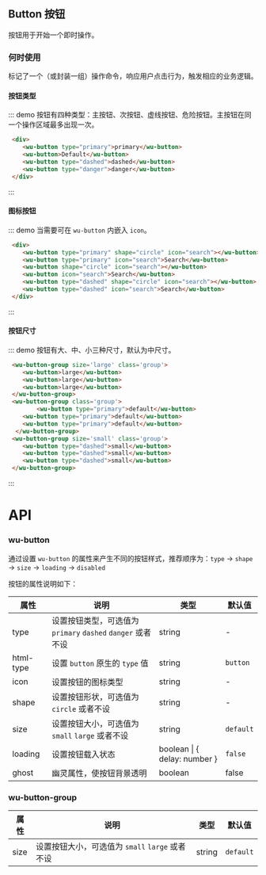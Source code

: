 ## Button 按钮

按钮用于开始一个即时操作。

### 何时使用

标记了一个（或封装一组）操作命令，响应用户点击行为，触发相应的业务逻辑。

#### 按钮类型

::: demo 按钮有四种类型：主按钮、次按钮、虚线按钮、危险按钮。主按钮在同一个操作区域最多出现一次。

```html
 <div>
	<wu-button type="primary">primary</wu-button>
	<wu-button>Default</wu-button>
	<wu-button type="dashed">dashed</wu-button>
	<wu-button type="danger">danger</wu-button>
 </div>
```
:::

#### 图标按钮

::: demo 当需要可在 `wu-button` 内嵌入 `icon`。

```html
 <div>
 	<wu-button type="primary" shape="circle" icon="search"></wu-button>
 	<wu-button type="primary" icon="search">Search</wu-button>
 	<wu-button shape="circle" icon="search"></wu-button>
 	<wu-button icon="search">Search</wu-button>
 	<wu-button type="dashed" shape="circle" icon="search"></wu-button>
 	<wu-button type="dashed" icon="search">Search</wu-button>
 </div>
```
:::

#### 按钮尺寸

::: demo 按钮有大、中、小三种尺寸，默认为中尺寸。

```html
 <wu-button-group size='large' class='group'>
 	<wu-button>large</wu-button>
 	<wu-button>large</wu-button>
 	<wu-button>large</wu-button>
 </wu-button-group>
 <wu-button-group class='group'>
 		<wu-button type="primary">default</wu-button>
  	<wu-button type="primary">default</wu-button>
  	<wu-button type="primary">default</wu-button>
  </wu-button-group>
 <wu-button-group size='small' class='group'>
	<wu-button type="dashed">small</wu-button>
 	<wu-button type="dashed">small</wu-button>
 	<wu-button type="dashed">small</wu-button>
 </wu-button-group>
```
:::

<style>
	.group {
		margin-right:20px
	}
  .group .wu-btn {
    margin-right: -5px;
  }
  .group .wu-btn:first-child {
      margin-left: 0;
  }
</style>

# API

### wu-button

通过设置 `wu-button` 的属性来产生不同的按钮样式，推荐顺序为：`type` -> `shape` -> `size` -> `loading` -> `disabled`

按钮的属性说明如下：

属性 | 说明 | 类型 | 默认值
-----|-----|-----|------
type | 设置按钮类型，可选值为 `primary` `dashed` `danger` 或者不设 | string | -
html-type | 设置 `button` 原生的 `type` 值 | string | `button`
icon | 设置按钮的图标类型 | string | -
shape | 设置按钮形状，可选值为 `circle` 或者不设 | string | -
size | 设置按钮大小，可选值为 `small` `large` 或者不设 | string | `default`
loading | 设置按钮载入状态 | boolean \| { delay: number } | `false`
ghost | 幽灵属性，使按钮背景透明  | boolean | false


### wu-button-group

属性 | 说明 | 类型 | 默认值
-----|-----|-----|------
size | 设置按钮大小，可选值为 `small` `large` 或者不设 | string | `default`